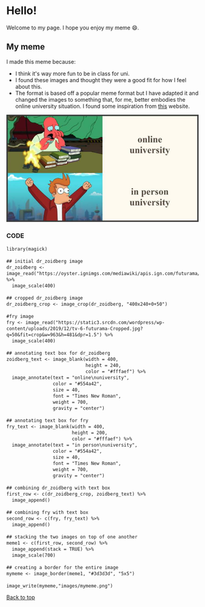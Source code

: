 # Hello!
Welcome to my page. I hope you enjoy my meme 😄.

## My meme
I made this meme because:
* I think it's way more fun to be in class for uni.
* I found these images and thought they were a good fit for how I feel about this.
* The format is based off a popular meme format but I have adapted it and changed the images to something that, for me, better embodies the online university situation. I found some inspiration from [this](https://memes.com/) website.

![](mymeme.png)

### CODE
```
library(magick)

## initial dr_zoidberg image
dr_zoidberg <- image_read("https://oyster.ignimgs.com/mediawiki/apis.ign.com/futurama/4/4b/Slinky.jpg") %>%
  image_scale(400)

## cropped dr_zoidberg image
dr_zoidberg_crop <- image_crop(dr_zoidberg, "400x240+0+50")

#fry image
fry <- image_read("https://static3.srcdn.com/wordpress/wp-content/uploads/2019/12/tv-6-futurama-Cropped.jpg?q=50&fit=crop&w=963&h=481&dpr=1.5") %>%
  image_scale(400)

## annotating text box for dr_zoidberg
zoidberg_text <- image_blank(width = 400,
                             height = 240,
                             color = "#fffaef") %>%
  image_annotate(text = "online\nuniversity",
                 color = "#554a42",
                 size = 40,
                 font = "Times New Roman",
                 weight = 700,
                 gravity = "center")

## annotating text box for fry
fry_text <- image_blank(width = 400,
                        height = 200,
                        color = "#fffaef") %>%
  image_annotate(text = "in person\nuniversity",
                 color = "#554a42",
                 size = 40,
                 font = "Times New Roman",
                 weight = 700,
                 gravity = "center")

## combining dr_zoidberg with text box
first_row <- c(dr_zoidberg_crop, zoidberg_text) %>%
  image_append()

## combining fry with text box
second_row <- c(fry, fry_text) %>%
  image_append()

## stacking the two images on top of one another
meme1 <- c(first_row, second_row) %>%
  image_append(stack = TRUE) %>%
  image_scale(700)
  
## creating a border for the entire image
mymeme <- image_border(meme1, "#3d3d3d", "5x5")

image_write(mymeme,"images/mymeme.png")
```

[Back to top](#)

